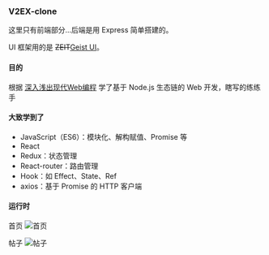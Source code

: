 ### V2EX-clone

这里只有前端部分...后端是用 Express 简单搭建的。

UI 框架用的是 ~~ZEIT~~[Geist UI](https://react.geist-ui.dev/zh-cn/guide/introduction)。

#### 目的

根据 [深入浅出现代Web编程](https://fullstackopen.com/zh/#course-contents) 学了基于 Node.js 生态链的 Web 开发，瞎写的练练手

#### 大致学到了

- JavaScript（ES6）：模块化、解构赋值、Promise 等
- React
- Redux：状态管理
- React-router：路由管理
- Hook：如 Effect、State、Ref
- axios：基于 Promise 的 HTTP 客户端

#### 运行时

首页
![首页](https://files.catbox.moe/je4ua2.png)

帖子
![帖子](https://files.catbox.moe/5hdgr4.png)